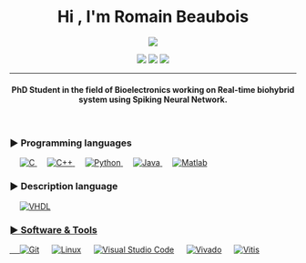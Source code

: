 <h1 align="center">Hi , I'm Romain Beaubois</h1>
<p align="center">
  <a href="https://github.com/DenverCoder1/readme-typing-svg"><img src="https://readme-typing-svg.herokuapp.com?lines=PhD+Student+at+IMS+Bordeaux;Electronics+Engineer;Embedded+Systems+specialty&center=true&width=450&height=50"></a>
</p>
<p align="center">
  <img src="https://img.shields.io/badge/Focus-Embedded systems-blue" />
  <img src="https://img.shields.io/badge/Location-France-blue" />
  <img src="https://img.shields.io/badge/Languages-French%20%26%20English%20%26%20Japanese-blue" />
</p>
<hr/>
<h4 align="center">PhD Student in the field of Bioelectronics working on Real-time biohybrid system using Spiking Neural Network.</h4>
<br>

### ► Programming languages
<p align="left"> 
  &emsp; 
  <a href="https://www.cprogramming.com/" target="_blank"> 
    <img alt="C" src="https://img.shields.io/badge/C%20-%232370ED.svg?logo=c&logoColor=white">
  </a> 
  &emsp;
  <a href="https://www.w3schools.com/cpp/" target="_blank"> 
    <img alt="C++" src="https://img.shields.io/badge/C++%20-%2300599C.svg?logo=c%2B%2B&logoColor=white">
  </a> 
  &emsp;
   <a href="https://www.python.org" target="_blank">
    <img alt="Python" src="https://img.shields.io/badge/Python%20-%2314354C.svg?logo=python&logoColor=white">
  </a>
  &emsp;
  <a href="https://www.java.com" target="_blank"> 
    <img alt="Java" src="https://img.shields.io/badge/Java-%23007396.svg?logo=java&logoColor=white">
  </a>
  &emsp;
  <a href="https://fr.mathworks.com/products/matlab.html" target="_blank"> 
    <img alt="Matlab" src="https://img.shields.io/badge/Matlab-orange.svg?logo=matlab&logoColor=white">
  </a>
</p>

### ► Description language
<p>
  &emsp;
  <a href="#"><img alt="VHDL" src="https://img.shields.io/badge/VHDL-blueviolet.svg?logoColor=white">
</p>

### ► Software & Tools
<p>
  &emsp;
    <a href="#"><img alt="Git" src="https://img.shields.io/badge/Git%20-%23F05033.svg?logo=git&logoColor=white"></a>
  &emsp;
    <a href="#"><img alt="Linux" src="https://img.shields.io/badge/Linux-FCC624?style=flat&logo=linux&logoColor=black"></a>
  &emsp;
    <a href="#"><img alt="Visual Studio Code" src="https://img.shields.io/badge/Visual%20Studio%20Code-0078d7.svg?logo=visual-studio-code&logoColor=white"></a>
  &emsp;
    <a href="https://www.xilinx.com/"><img alt="Vivado" src="https://img.shields.io/badge/Vivado-yellowgreen.svg?logo=xilinx&logoColor=white"></a>
  &emsp;
  <a href="https://www.xilinx.com/"><img alt="Vitis" src="https://img.shields.io/badge/Vitis-yellowgreen.svg?logo=xilinx&logoColor=white"></a>
</p>

